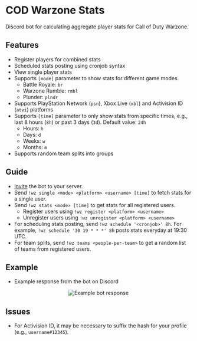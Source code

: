 # COD Warzone Stats
Discord bot for calculating aggregate player stats for Call of Duty Warzone.

## Features
- Register players for combined stats
- Scheduled stats posting using cronjob syntax
- View single player stats
- Supports `[mode]` parameter to show stats for different game modes.
  - Battle Royale: `br`
  - Warzone Rumble: `rmbl`
  - Plunder: `plndr`
- Supports PlayStation Network (`psn`), Xbox Live (`xbl`) and Activision ID (`atvi`) platforms
- Supports `[time]` parameter to only show stats from specific times, e.g., last 8 hours (`8h`) or past 3 days (`3d`). Default value: `24h`
  - Hours: `h`
  - Days: `d`
  - Weeks: `w`
  - Months: `m`
- Supports random team splits into groups

## Guide
- [Invite](https://discordapp.com/oauth2/authorize?scope=bot&client_id=711383069160112128) the bot to your server.
- Send `!wz single <mode> <platform> <username> [time]` to fetch stats for a single user.
- Send `!wz stats <mode> [time]` to get stats for all registered users.
  - Register users using `!wz register <platform> <username>`
  - Unregister users using `!wz unregister <platform> <username>`
- For scheduling stats posting, send `!wz schedule '<cronjob>' 8h`. For example, `!wz schedule '30 19 * * *' 8h` posts stats everyday at 19:30 UTC.
- For team splits, send `!wz teams <people-per-team>` to get a random list of teams from registered users.

## Example
- Example response from the bot on Discord

<p align="center">
 <img src="https://github.com/Haroon96/cod-daily-stats/raw/gh-pages/img/response-example.png" alt="Example bot response">
</p>

## Issues
- For Activision ID, it may be necessary to suffix the hash for your profile (e.g., `username#12345`).
